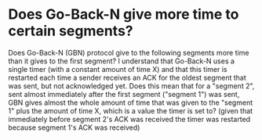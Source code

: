 
# Does Go-Back-N give more time to certain segments?

Does Go-Back-N (GBN) protocol give to the following segments more time than it gives to the first segment? I understand that Go-Back-N uses a single timer (with a constant amount of time X) and that this timer is restarted each time a sender receives an ACK for the oldest segment that was sent, but not acknowledged yet.
Does this mean that for a "segment 2", sent almost immediately after the first segment ("segment 1") was sent, GBN gives almost the whole amount of time that was given to the "segment 1" plus the amount of time X, which is a value the timer is set to? (given that immediately before segment 2's ACK was received the timer was restarted because segment 1's ACK was received)


        